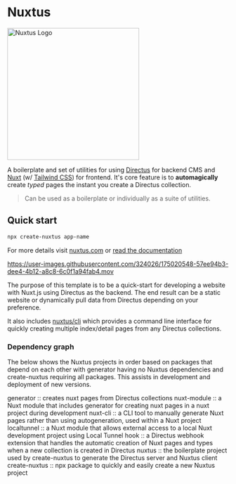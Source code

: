 # Nuxtus
<img src="https://www.nuxtus.com/imgs/logo.svg" alt="Nuxtus Logo" width="300px"/>

A boilerplate and set of utilities for using [Directus](https://directus.io) for backend CMS and [Nuxt](https://nuxtjs.org) (w/ [Tailwind CSS](https://tailwindcss.com)) for frontend. It's core feature is to **automagically** create *typed* pages the instant you create a Directus collection.

> Can be used as a boilerplate or individually as a suite of utilities.

## Quick start

```bash
npx create-nuxtus app-name
```

For more details visit [nuxtus.com](https://www.nuxtus.com) or [read the documentation](https://docs.nuxtus.com)

https://user-images.githubusercontent.com/324026/175020548-57ee94b3-dee4-4b12-a8c8-6c0f1a94fab4.mov

The purpose of this template is to be a quick-start for developing a website with Nuxt.js using Directus as the backend. The end result can be a static website or dynamically pull data from Directus depending on your preference.

It also includes [nuxtus/cli]("https://github.com/nuxtus/cli") which provides a command line interface for quickly creating multiple index/detail pages from any Directus collections.

### Dependency graph

The below shows the Nuxtus projects in order based on packages that depend on each other with generator having no Nuxtus dependencies and create-nuxtus requiring all packages. This assists in development and deployment of new versions.

generator :: creates nuxt pages from Directus collections
nuxt-module :: a Nuxt module that includes generator for creating nuxt pages in a nuxt project during development
nuxt-cli :: a CLI tool to manually generate Nuxt pages rather than using autogeneration, used within a Nuxt project
localtunnel :: a Nuxt module that allows external access to a local Nuxt development project using Local Tunnel
hook :: a Directus webhook extension that handles the automatic creation of Nuxt pages and types when a new collection is created in Directus
nuxtus :: the boilerplate project used by create-nuxtus to generate the Directus server and Nuxtus client
create-nuxtus :: npx package to quickly and easily create a new Nuxtus project
